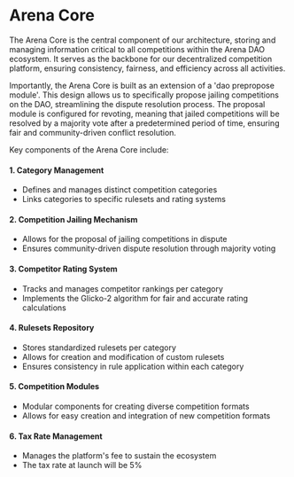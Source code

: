 # Arena Core

The Arena Core is the central component of our architecture, storing and managing information critical to all competitions within the Arena DAO ecosystem. It serves as the backbone for our decentralized competition platform, ensuring consistency, fairness, and efficiency across all activities.

Importantly, the Arena Core is built as an extension of a 'dao prepropose module'. This design allows us to specifically propose jailing competitions on the DAO, streamlining the dispute resolution process. The proposal module is configured for revoting, meaning that jailed competitions will be resolved by a majority vote after a predetermined period of time, ensuring fair and community-driven conflict resolution.

Key components of the Arena Core include:

#### 1. Category Management

* Defines and manages distinct competition categories
* Links categories to specific rulesets and rating systems

#### 2. Competition Jailing Mechanism

* Allows for the proposal of jailing competitions in dispute
* Ensures community-driven dispute resolution through majority voting

#### 3. Competitor Rating System

* Tracks and manages competitor rankings per category
* Implements the Glicko-2 algorithm for fair and accurate rating calculations

#### 4. Rulesets Repository

* Stores standardized rulesets per category
* Allows for creation and modification of custom rulesets
* Ensures consistency in rule application within each category

#### 5. Competition Modules

* Modular components for creating diverse competition formats
* Allows for easy creation and integration of new competition formats

#### 6. Tax Rate Management

* Manages the platform's fee to sustain the ecosystem
* The tax rate at launch will be 5%
